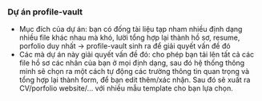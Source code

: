 ### Dự án profile-vault

- Mục đích của dự án: bạn có đống tài liệu tạp nham nhiều định dạng nhiều file khác nhau mà khó, lười tổng hợp lại thành hồ sơ, resume, porfolio duy nhất
  -> profile-vault sinh ra để giải quyết vấn đề đó
- Các mà dự án này giải quyết vấn đề đó: cho phép bạn tải lên tất cả các file hồ sơ các nhân của bạn ở mọi định dạng, sau đó hệ thống thông minh sẽ chọn ra một cách tự động các trường thông tin quan trọng và tổng hợp lại thành form, để bạn edit thêm/xác nhận. Sau đó sẽ xuất ra CV/porfolio website/... với nhiều mẫu template cho bạn lựa chọn.
